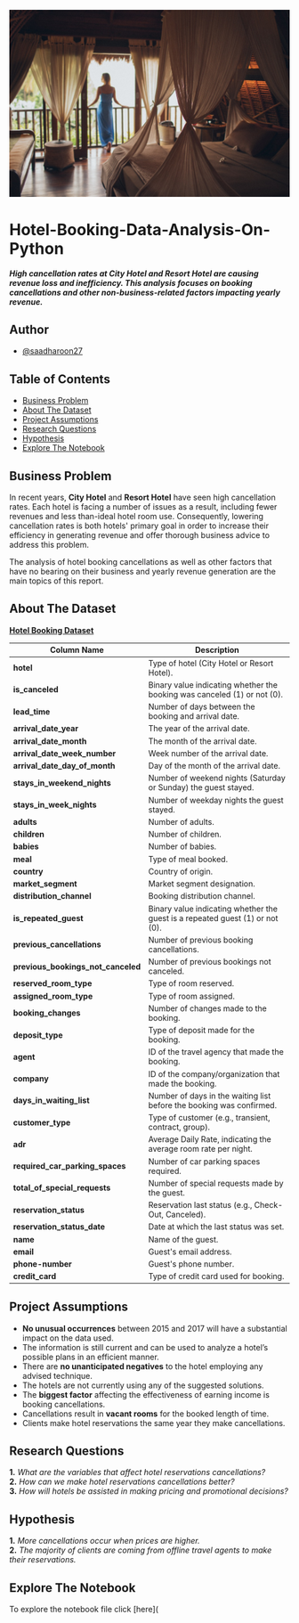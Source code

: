 ![banner](Assets/Banner.jpg)

# Hotel-Booking-Data-Analysis-On-Python
***High cancellation rates at City Hotel and Resort Hotel are causing revenue loss and inefficiency. This analysis focuses on booking cancellations and other non-business-related factors impacting yearly revenue.***

## Author
- [@saadharoon27](https://github.com/saadharoon27)

## Table of Contents
- [Business Problem](#business-problem)
- [About The Dataset](#about-the-dataset)
- [Project Assumptions](#project-assumptions)
- [Research Questions](#research-questions)
- [Hypothesis](#hypothesis)
- [Explore The Notebook](#explore-the-notebook)

## Business Problem
In recent years, **City Hotel** and **Resort Hotel** have seen high cancellation rates. Each hotel is facing a number of issues as a result, including fewer revenues and less than-ideal hotel room use. Consequently, lowering cancellation rates is both hotels' primary goal in order to increase their efficiency in generating revenue and offer thorough business advice to address this problem. <br>

The analysis of hotel booking cancellations as well as other factors that have no bearing on their business and yearly revenue generation are the main topics of this report.

## About The Dataset

[**Hotel Booking Dataset**](https://www.kaggle.com/datasets/saadharoon27/hotel-booking-dataset)

| **Column Name**                 | **Description**                                                                            |
|-----------------------------|-----------------------------------------------------------------------------------------------|
| **hotel**                   | Type of hotel (City Hotel or Resort Hotel).                                                    |
| **is_canceled**             | Binary value indicating whether the booking was canceled (1) or not (0).                      |
| **lead_time**               | Number of days between the booking and arrival date.                                           |
| **arrival_date_year**       | The year of the arrival date.                                                                 |
| **arrival_date_month**      | The month of the arrival date.                                                                |
| **arrival_date_week_number**| Week number of the arrival date.                                                              |
| **arrival_date_day_of_month**| Day of the month of the arrival date.                                                         |
| **stays_in_weekend_nights**  | Number of weekend nights (Saturday or Sunday) the guest stayed.                                |
| **stays_in_week_nights**     | Number of weekday nights the guest stayed.                                                    |
| **adults**                   | Number of adults.                                                                             |
| **children**                 | Number of children.                                                                           |
| **babies**                   | Number of babies.                                                                             |
| **meal**                     | Type of meal booked.                                                                         |
| **country**                  | Country of origin.                                                                           |
| **market_segment**           | Market segment designation.                                                                  |
| **distribution_channel**     | Booking distribution channel.                                                                |
| **is_repeated_guest**        | Binary value indicating whether the guest is a repeated guest (1) or not (0).                  |
| **previous_cancellations**   | Number of previous booking cancellations.                                                     |
| **previous_bookings_not_canceled**| Number of previous bookings not canceled.                                                  |
| **reserved_room_type**       | Type of room reserved.                                                                       |
| **assigned_room_type**       | Type of room assigned.                                                                       |
| **booking_changes**          | Number of changes made to the booking.                                                       |
| **deposit_type**             | Type of deposit made for the booking.                                                         |
| **agent**                    | ID of the travel agency that made the booking.                                                |
| **company**                  | ID of the company/organization that made the booking.                                         |
| **days_in_waiting_list**     | Number of days in the waiting list before the booking was confirmed.                           |
| **customer_type**            | Type of customer (e.g., transient, contract, group).                                          |
| **adr**                      | Average Daily Rate, indicating the average room rate per night.                                |
| **required_car_parking_spaces**| Number of car parking spaces required.                                                      |
| **total_of_special_requests** | Number of special requests made by the guest.                                                |
| **reservation_status**       | Reservation last status (e.g., Check-Out, Canceled).                                          |
| **reservation_status_date**  | Date at which the last status was set.                                                        |
| **name**                    | Name of the guest.                                                                           |
| **email**                   | Guest's email address.                                                                      |
| **phone-number**            | Guest's phone number.                                                                       |
| **credit_card**             | Type of credit card used for booking.                                                        |

## Project Assumptions

- **No unusual occurrences** between 2015 and 2017 will have a substantial impact on the data used.
- The information is still current and can be used to analyze a hotel’s possible plans in an efficient manner.
- There are **no unanticipated negatives** to the hotel employing any advised technique.
- The hotels are not currently using any of the suggested solutions.
- The **biggest factor** affecting the effectiveness of earning income is booking cancellations.
- Cancellations result in **vacant rooms** for the booked length of time.
- Clients make hotel reservations the same year they make cancellations.

## Research Questions
**1.** _What are the variables that affect hotel reservations cancellations?_ <br>
**2.** _How can we make hotel reservations cancellations better?_ <br>
**3.** _How will hotels be assisted in making pricing and promotional decisions?_

## Hypothesis
**1.** _More cancellations occur when prices are higher._ <br>
**2.** _The majority of clients are coming from offline travel agents to make their reservations._

## Explore The Notebook
To explore the notebook file click [here](
